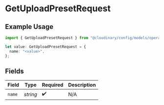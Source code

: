 # GetUploadPresetRequest

## Example Usage

```typescript
import { GetUploadPresetRequest } from "@cloudinary/config/models/operations";

let value: GetUploadPresetRequest = {
  name: "<value>",
};
```

## Fields

| Field              | Type               | Required           | Description        |
| ------------------ | ------------------ | ------------------ | ------------------ |
| `name`             | *string*           | :heavy_check_mark: | N/A                |
